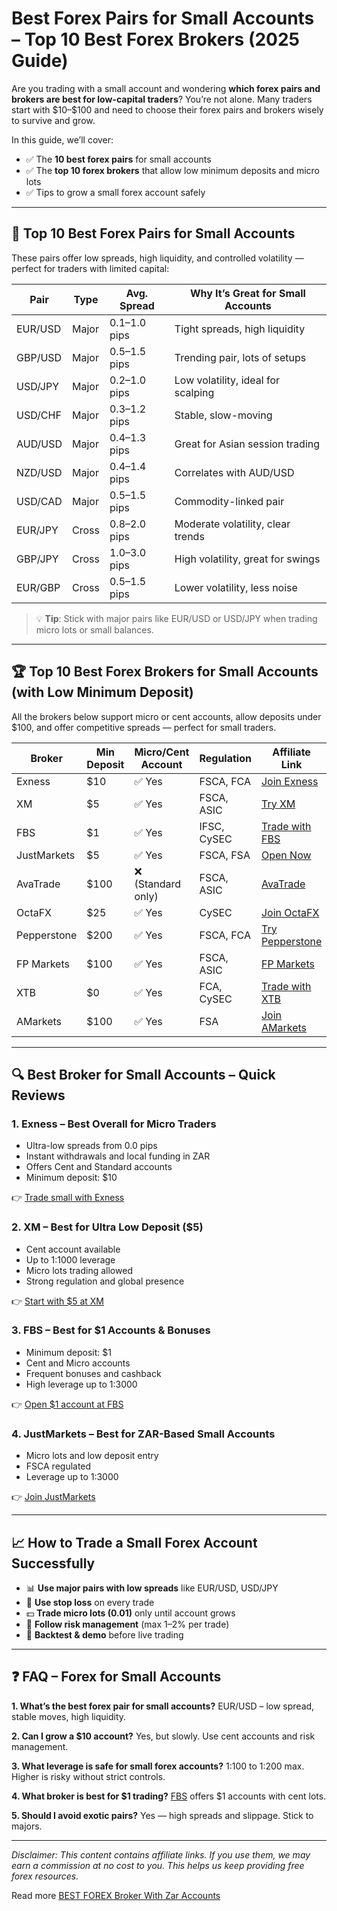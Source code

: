 # Best Forex Pairs for Small Accounts – Top 10 Best Forex Brokers (2025 Guide)

Are you trading with a small account and wondering **which forex pairs and brokers are best for low-capital traders**? You’re not alone. Many traders start with \$10–\$100 and need to choose their forex pairs and brokers wisely to survive and grow.

In this guide, we’ll cover:

* ✅ The **10 best forex pairs** for small accounts
* ✅ The **top 10 forex brokers** that allow low minimum deposits and micro lots
* ✅ Tips to grow a small forex account safely

---

## 🚀 Top 10 Best Forex Pairs for Small Accounts

These pairs offer low spreads, high liquidity, and controlled volatility — perfect for traders with limited capital:

| Pair    | Type  | Avg. Spread  | Why It’s Great for Small Accounts  |
| ------- | ----- | ------------ | ---------------------------------- |
| EUR/USD | Major | 0.1–1.0 pips | Tight spreads, high liquidity      |
| GBP/USD | Major | 0.5–1.5 pips | Trending pair, lots of setups      |
| USD/JPY | Major | 0.2–1.0 pips | Low volatility, ideal for scalping |
| USD/CHF | Major | 0.3–1.2 pips | Stable, slow-moving                |
| AUD/USD | Major | 0.4–1.3 pips | Great for Asian session trading    |
| NZD/USD | Major | 0.4–1.4 pips | Correlates with AUD/USD            |
| USD/CAD | Major | 0.5–1.5 pips | Commodity-linked pair              |
| EUR/JPY | Cross | 0.8–2.0 pips | Moderate volatility, clear trends  |
| GBP/JPY | Cross | 1.0–3.0 pips | High volatility, great for swings  |
| EUR/GBP | Cross | 0.5–1.5 pips | Lower volatility, less noise       |

> 💡 **Tip**: Stick with major pairs like EUR/USD or USD/JPY when trading micro lots or small balances.

---

## 🏆 Top 10 Best Forex Brokers for Small Accounts (with Low Minimum Deposit)

All the brokers below support micro or cent accounts, allow deposits under \$100, and offer competitive spreads — perfect for small traders.

| Broker      | Min Deposit | Micro/Cent Account | Regulation  | Affiliate Link                                                                                         |
| ----------- | ----------- | ------------------ | ----------- | ------------------------------------------------------------------------------------------------------ |
| Exness      | \$10        | ✅ Yes              | FSCA, FCA   | [Join Exness](https://one.exnesstrack.org/a/english23)                                                 |
| XM          | \$5         | ✅ Yes              | FSCA, ASIC  | [Try XM](https://clicks.pipaffiliates.com/c?c=589901&l=en&p=0)                                         |
| FBS         | \$1         | ✅ Yes              | IFSC, CySEC | [Trade with FBS](https://fbs.partners?ibl=587836&ibp=21398815)                                         |
| JustMarkets | \$5         | ✅ Yes              | FSCA, FSA   | [Open Now](https://one.justmarkets.link/a/79iqw0j6nj)                                                  |
| AvaTrade    | \$100       | ❌ (Standard only)  | FSCA, ASIC  | [AvaTrade](https://www.avatrade.com?versionId=10301&tag=194438)                                        |
| OctaFX      | \$25        | ✅ Yes              | CySEC       | [Join OctaFX](https://my.octafx.com/open-account/?refid=ib35647800)                                    |
| Pepperstone | \$200       | ✅ Yes              | FSCA, FCA   | [Try Pepperstone](https://trk.pepperstonepartners.com/aff_c?offer_id=367&aff_id=33954)                 |
| FP Markets  | \$100       | ✅ Yes              | FSCA, ASIC  | [FP Markets](https://www.fpmarkets.com/?redir=stv&fpm-affiliate-utm-source=IB&fpm-affiliate-agt=56244) |
| XTB         | \$0         | ✅ Yes              | FCA, CySEC  | [Trade with XTB](https://link-pso.xtb.com/pso/zrUCY)                                                   |
| AMarkets    | \$100       | ✅ Yes              | FSA         | [Join AMarkets](https://amarketstrading.co/?g=WNRAN9)                                                  |

---

## 🔍 Best Broker for Small Accounts – Quick Reviews

### 1. Exness – Best Overall for Micro Traders

* Ultra-low spreads from 0.0 pips
* Instant withdrawals and local funding in ZAR
* Offers Cent and Standard accounts
* Minimum deposit: \$10

👉 [Trade small with Exness](https://one.exnesstrack.org/a/english23)

### 2. XM – Best for Ultra Low Deposit (\$5)

* Cent account available
* Up to 1:1000 leverage
* Micro lots trading allowed
* Strong regulation and global presence

👉 [Start with \$5 at XM](https://clicks.pipaffiliates.com/c?c=589901&l=en&p=0)

### 3. FBS – Best for \$1 Accounts & Bonuses

* Minimum deposit: \$1
* Cent and Micro accounts
* Frequent bonuses and cashback
* High leverage up to 1:3000

👉 [Open \$1 account at FBS](https://fbs.partners?ibl=587836&ibp=21398815)

### 4. JustMarkets – Best for ZAR-Based Small Accounts

* Micro lots and low deposit entry
* FSCA regulated
* Leverage up to 1:3000

👉 [Join JustMarkets](https://one.justmarkets.link/a/79iqw0j6nj)

<!-- Continue with OctaFX to AMarkets reviews to complete all 10 brokers -->

---

## 📈 How to Trade a Small Forex Account Successfully

* 📊 **Use major pairs with low spreads** like EUR/USD, USD/JPY
* 🔎 **Use stop loss** on every trade
* 💵 **Trade micro lots (0.01)** only until account grows
* 🧠 **Follow risk management** (max 1–2% per trade)
* 🧪 **Backtest & demo** before live trading

---

## ❓ FAQ – Forex for Small Accounts

**1. What’s the best forex pair for small accounts?**
EUR/USD – low spread, stable moves, high liquidity.

**2. Can I grow a \$10 account?**
Yes, but slowly. Use cent accounts and risk management.

**3. What leverage is safe for small forex accounts?**
1:100 to 1:200 max. Higher is risky without strict controls.

**4. What broker is best for \$1 trading?**
[FBS](https://fbs.partners?ibl=587836&ibp=21398815) offers \$1 accounts with cent lots.

**5. Should I avoid exotic pairs?**
Yes — high spreads and slippage. Stick to majors.

---

*Disclaimer: This content contains affiliate links. If you use them, we may earn a commission at no cost to you. This helps us keep providing free forex resources.*

Read more [BEST FOREX Broker With Zar Accounts](https://github.com/mekuro/BEST-FOREX-Broker-With-Zar-Accounts)
